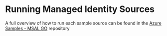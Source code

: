 # Running Managed Identity Sources

A full overview of how to run each sample source can be found in the [Azure Samples - MSAL GO](https://github.com/Azure-Samples/msal-managed-identity/tree/main/src/go) repository
